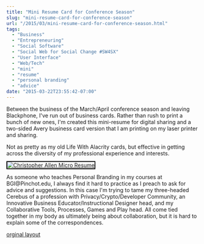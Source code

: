 ```yaml
---
title: "Mini Resume Card for Conference Season"
slug: "mini-resume-card-for-conference-season"
url: "/2015/03/mini-resume-card-for-conference-season.html"
tags:
  - "Business"
  - "Entrepreneuring"
  - "Social Software"
  - "Social Web for Social Change #SW4SX"
  - "User Interface"
  - "Web/Tech"
  - "mini"
  - "resume"
  - "personal branding"
  - "advice"
date: "2015-03-22T23:55:42-07:00"
---
```

<p>Between the business of the March/April conference season and leaving Blackphone, I've run out of business cards. Rather than rush to print a bunch of new ones, I'm created this mini-resume for digital sharing and a two-sided Avery business card version that I am printing on my laser printer and sharing.</p>
<p>Not as pretty as my old Life With Alacrity cards, but effective in getting across the diversity of my professional experience and interests.</p>
<p><a class="asset-img-link" style="display: inline; border-style: solid; border-width: 2px; border-color: black;" href="/previous/.a/6a00d8341d8bc053ef01b8d0f2961e970c-pi"><img class="asset  asset-image at-xid-6a00d8341d8bc053ef01b8d0f2961e970c image-full img-responsive" title="Christopher Allen Micro Resume" src="/previous/.a/6a00d8341d8bc053ef01b8d0f2961e970c-800wi" alt="Christopher Allen Micro Resume" border="0" /></a></p>
<p>As someone who teaches Personal Branding in my courses at BGI@Pinchot.edu, I always find it hard to practice as I preach to ask for advice and suggestions. In this case I'm trying to tame my three-headed Cerebus of a profession with Privacy/Crypto/Developer Community, an Innovative Business Educator/Instructional Designer head, and my Collaborative Tools, Processes, Games and Play head. All come tied together in my body as ultimately being about collaboration, but it is hard to explain some of the correspondences.</p>
<p class="previous"><a href="/previous/2015/03/mini-resume-card-for-conference-season.html" rel="syndication">orginal layout</a></p>
